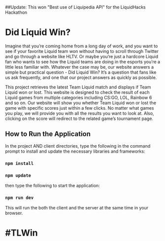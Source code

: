 ##Update: This won "Best use of Liquipedia API" for the LiquidHacks Hackathon

# Did Liquid Win?

Imagine that you’re coming home from a long day of work, and you want to see if your favorite Liquid team won without having to scroll through Twitter and go through a website like HLTV. Or maybe you’re just a hardcore Liquid fan who wants to see how the Liquid teams are doing in the esports you’re a little less familiar with. Whatever the case may be, our website answers a simple but practical question - Did Liquid Win? It’s a question that fans like us ask frequently, and one that our project answers as quickly as possible.

This project retrieves the latest Team Liquid match and displays if Team Liquid won or lost. This website is designed to check the result of each Liquid games from multiple categories including CS:GO, LOL, Rainbow 6 and so on. Our website will show you whether Team Liquid won or lost the game with specific scores just within a few clicks. No matter what games you play, we will provide you with all the results you want to look at. Also, clicking on the score will redirect to the related game’s tournament page.

## How to Run the Application

In the project AND client directories, type the following in the command prompt to install and update the necessary libraries and frameworks:

### `npm install`
### `npm update`

then type the following to start the application:

### `npm run dev`

This will run the both the client and the server at the same time in your browser.

# #TLWin
